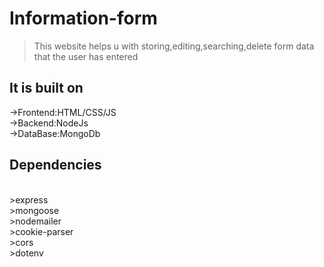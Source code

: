 # Information-form

>This website helps u with storing,editing,searching,delete form data that the user has entered
## It is built on 
->Frontend:HTML/CSS/JS<br>
->Backend:NodeJs <br>
->DataBase:MongoDb  <br>

## Dependencies
<br>
>express <br>
>mongoose <br>
>nodemailer <br>
>cookie-parser<br>
>cors<br>
>dotenv<br>